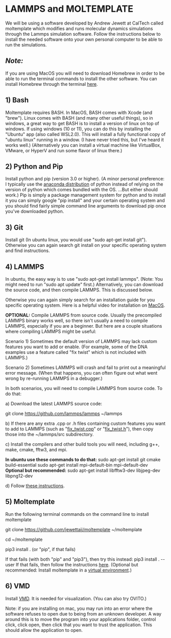 # LAMMPS and MOLTEMPLATE

We will be using a software developed by Andrew Jewett at CalTech called moltemplate which modifies and runs molecular dynamics simulations through the Lammps simulation software. Follow the instructions below to install the needed software onto your own personal computer to be able to run the simulations.

## *Note:*
If you are using MacOS you will need to download Homebrew in order to be able to run the terminal commands to install the other software. You can install Homebrew through the terminal [here](https://brew.sh).

##  1) Bash

Moltemplate requires BASH.  In MacOS, BASH comes with Xcode (and "brew").  Linux comes with BASH (and many other useful things), so in windows, a great way to get BASH is to install a version of linux on top of windows.  If using windows (10 or 11), you can do this by installing the "Ubuntu" app (also called WSL2.0).  This will install a fully functional copy of "ubuntu linux" running in a window.  (I have never tried this, but I've heard it works well.) (Alternatively you can install a virtual machine like VirtualBox, VMware, or HyperV and run some flavor of linux there.)

## 2) Python and Pip

 Install python and pip (version 3.0 or higher).  (A minor personal preference: I typically use the [anaconda distribution](https://www.anaconda.com/products/distribution) of python instead of relying on the version of python which comes bundled with the OS.  ...But either should work.) Pip is simply a package management system for python and to install it you can simply google "pip install" and your certain operating system and you should find fairly simple command line arguments to download pip once you've downloaded python.

## 3) Git

Install git  (In ubuntu linux, you would use "sudo apt-get install git"). Otherwise you can again search git install on your specific operating system and find instructions.

## 4) LAMMPS

In ubuntu, the easy way is to use "sudo apt-get install lammps".  (Note: You might need to run "sudo apt update" first.) Alternatively, you can download the source code, and then compile LAMMPS.  This is discussed below.

Otherwise you can again simply search for an installation guide for you specific operating system. Here is a helpful video for installation on [MacOS](https://www.youtube.com/watch?v=tHLXFhE8Cjs).

**OPTIONAL:** Compile LAMMPS from source code.
Usually the precompiled LAMMPS binary works well, so there isn't usually a need to compile LAMMPS, especially if you are a beginner.  But here are a couple situations where compiling LAMMPS might be useful:

Scenario 1) Sometimes the default version of LAMMPS may lack custom features you want to add or enable.  (For example, some of the DNA examples use a feature called "fix twist" which is not included with LAMMPS.)

Scenario 2)  Sometimes LAMMPS will crash and fail to print out a meaningful error message.  (When that happens, you can often figure out what went wrong by re-running LAMMPS in a debugger.)

  In both scenarios, you will need to compile LAMMPS from source code.  To do that:

a) Download the latest LAMMPS source code:

git clone https://github.com/lammps/lammps ~/lammps

b) If there are any extra .cpp or .h files containing custom features you want to add to LAMMPS (such as "[fix_twist.cpp](https://raw.githubusercontent.com/jewettaij/lammps/fix_twist/src/USER-MISC/fix_twist.cpp)" or "[fix_twist.h](https://raw.githubusercontent.com/jewettaij/lammps/fix_twist/src/USER-MISC/fix_twist.h)"), then copy those into the ~/lammps/src subdirectory.

c) Install the compilers and other build tools you will need, including g++, make, cmake, fftw3, and mpi.

**In ubuntu use these commands to do that:**
sudo apt-get install git cmake build-essential
sudo apt-get install mpi-default-bin mpi-default-dev
**Optional but recommended:**
sudo apt-get install libfftw3-dev libjpeg-dev libpng12-dev

d) Follow [these instructions](https://docs.lammps.org/Build.html).

## 5) Moltemplate

Run the following terminal commands on the command line to install moltemplate

git clone https://github.com/jewettaij/moltemplate ~/moltemplate

cd ~/moltemplate

pip3 install .
(or "pip", if that fails)

If that fails (with both "pip" and "pip3"), then try this instead:
pip3 install . --user
If that fails, then follow the instructions [here](https://github.com/jewettaij/moltemplate/blob/master/INSTALL.md).
(Optional but recommended: Install moltemplate in a [virtual environment](https://github.com/jewettaij/moltemplate/blob/master/INSTALL.md#optional-use-a-python-virtual-environment).)

## 6) VMD

Install [VMD](https://www.ks.uiuc.edu/Development/Download/download.cgi?PackageName=VMD).  It is needed for visualization.  (You can also try OVITO.)

Note: if you are installing on mac, you may run into an error where the software refuses to open due to being from an unknown developer. A way around this is to move the program into your applications folder, control click, click open, then click that you want to trust the application. This should allow the application to open. 